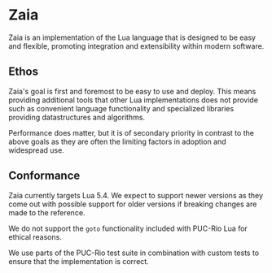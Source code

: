 # Zaia

Zaia is an implementation of the Lua language that is designed to be easy and flexible,
promoting integration and extensibility within modern software.

## Ethos

Zaia's goal is first and foremost to be easy to use and deploy. This means providing additional tools that
other Lua implementations does not provide such as convenient language functionality and specialized libraries
providing datastructures and algorithms.

Performance does matter, but it is of secondary priority in contrast to the above goals as they are often
the limiting factors in adoption and widespread use.

## Conformance

Zaia currently targets Lua 5.4. We expect to support newer versions as they come out
with possible support for older versions if breaking changes are made to the reference.

We do not support the `goto` functionality included with PUC-Rio Lua for ethical reasons.

We use parts of the PUC-Rio test suite in combination with custom tests to ensure that the implementation is correct.
